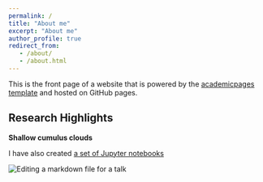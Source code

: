 ```yaml
---
permalink: /
title: "About me"
excerpt: "About me"
author_profile: true
redirect_from: 
   - /about/
   - /about.html
---
```


This is the front page of a website that is powered by the [academicpages template](https://github.com/academicpages/academicpages.github.io) and hosted on GitHub pages. 


Research Highlights
------


**Shallow cumulus clouds**

I have also created [a set of Jupyter notebooks](https://github.com/academicpages/academicpages.github.io/tree/master/markdown_generator
)


![Editing a markdown file for a talk](/images/editing-talk.png)

